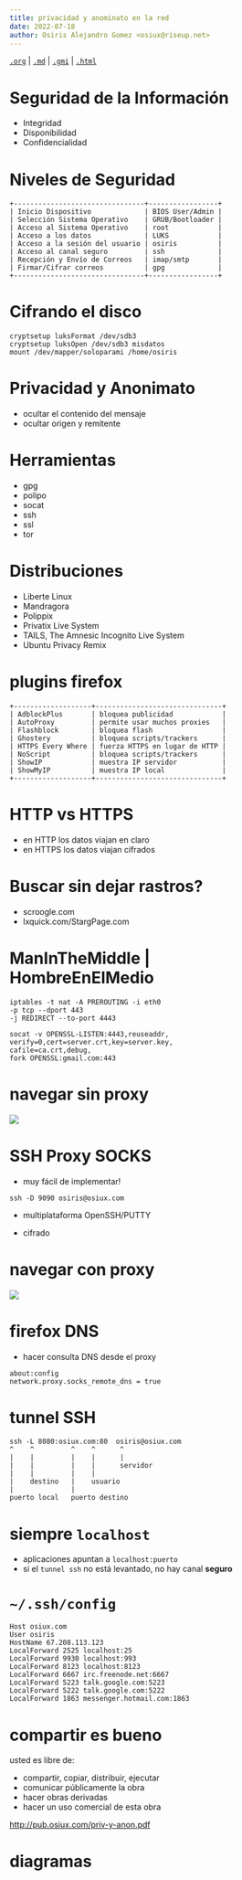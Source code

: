 ```yaml
---
title: privacidad y anominato en la red
date: 2022-07-18
author: Osiris Alejandro Gomez <osiux@riseup.net>
---
```


[`.org`](https://gitlab.com/osiux/osiux.gitlab.io/-/raw/master/privacidad-y-anonimato-en-la-red.org) |
[`.md`](https://gitlab.com/osiux/osiux.gitlab.io/-/raw/master/privacidad-y-anonimato-en-la-red.md) |
[`.gmi`](gemini://gmi.osiux.com/privacidad-y-anonimato-en-la-red.gmi) |
[`.html`](https://osiux.gitlab.io/privacidad-y-anonimato-en-la-red.html)

# Seguridad de la Información

-   Integridad
-   Disponibilidad
-   Confidencialidad

# Niveles de Seguridad

``` {.example}
+--------------------------------+-----------------+
| Inicio Dispositivo             | BIOS User/Admin |
| Selección Sistema Operativo    | GRUB/Bootloader |
| Acceso al Sistema Operativo    | root            |
| Acceso a los datos             | LUKS            |
| Acceso a la sesión del usuario | osiris          |
| Acceso al canal seguro         | ssh             |
| Recepción y Envío de Correos   | imap/smtp       |
| Firmar/Cifrar correos          | gpg             |
+--------------------------------+-----------------+
```

# Cifrando el disco

``` {.example}
cryptsetup luksFormat /dev/sdb3
cryptsetup luksOpen /dev/sdb3 misdatos
mount /dev/mapper/soloparami /home/osiris
```

# Privacidad y Anonimato

-   ocultar el contenido del mensaje
-   ocultar origen y remitente

# Herramientas

-   gpg
-   polipo
-   socat
-   ssh
-   ssl
-   tor

# Distribuciones

-   Liberte Linux
-   Mandragora
-   Polippix
-   Privatix Live System
-   TAILS, The Amnesic Incognito Live System
-   Ubuntu Privacy Remix

# plugins firefox

``` {.example}
+-------------------+-------------------------------+
| AdblockPlus       | bloquea publicidad            |
| AutoProxy         | permite usar muchos proxies   |
| Flashblock        | bloquea flash                 |
| Ghostery          | bloquea scripts/trackers      |
| HTTPS Every Where | fuerza HTTPS en lugar de HTTP |
| NoScript          | bloquea scripts/trackers      |
| ShowIP            | muestra IP servidor           |
| ShowMyIP          | muestra IP local              |
+-------------------+-------------------------------+
```

# HTTP vs HTTPS

-   en HTTP los datos viajan en claro
-   en HTTPS los datos viajan cifrados

# Buscar sin dejar rastros?

-   scroogle.com
-   lxquick.com/StargPage.com

# ManInTheMiddle \| HombreEnElMedio

``` {.example}
iptables -t nat -A PREROUTING -i eth0
-p tcp --dport 443
-j REDIRECT --to-port 4443

socat -v OPENSSL-LISTEN:4443,reuseaddr,
verify=0,cert=server.crt,key=server.key,
cafile=ca.crt,debug,
fork OPENSSL:gmail.com:443
```

# navegar sin proxy

![](navegar-sin-proxy.png)

# SSH Proxy SOCKS

-   muy fácil de implementar!

``` {.example}
ssh -D 9090 osiris@osiux.com
```

-   multiplataforma OpenSSH/PUTTY

-   cifrado

# navegar con proxy

![](navegar-con-proxy.png)

# firefox DNS

-   hacer consulta DNS desde el proxy

``` {.example}
about:config
network.proxy.socks_remote_dns = true
```

# tunnel SSH

``` {.example}
ssh -L 8080:osiux.com:80  osiris@osiux.com
^    ^         ^    ^      ^
|    |         |    |      |
|    |         |    |      servidor
|    |         |    |
|    destino   |    usuario
|              |
puerto local   puerto destino
```

# siempre `localhost`

-   aplicaciones apuntan a `localhost:puerto`
-   si el `tunnel ssh` no está levantado, no hay canal **seguro**

# `~/.ssh/config`

``` {.example}
Host osiux.com
User osiris
HostName 67.208.113.123
LocalForward 2525 localhost:25
LocalForward 9930 localhost:993
LocalForward 8123 localhost:8123
LocalForward 6667 irc.freenode.net:6667
LocalForward 5223 talk.google.com:5223
LocalForward 5222 talk.google.com:5222
LocalForward 1863 messenger.hotmail.com:1863
```

# compartir es bueno

usted es libre de:

-   compartir, copiar, distribuir, ejecutar
-   comunicar públicamente la obra
-   hacer obras derivadas
-   hacer un uso comercial de esta obra

<http://pub.osiux.com/priv-y-anon.pdf>

# diagramas
